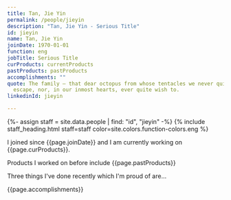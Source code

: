 ```yaml
---
title: Tan, Jie Yin
permalink: /people/jieyin
description: "Tan, Jie Yin - Serious Title"
id: jieyin
name: Tan, Jie Yin
joinDate: 1970-01-01
function: eng
jobTitle: Serious Title
curProducts: currentProducts
pastProducts: pastProducts
accomplishments: ""
quote: The family – that dear octopus from whose tentacles we never quite
  escape, nor, in our inmost hearts, ever quite wish to.
linkedinId: jieyin

---
```


{%- assign staff = site.data.people | find: "id", "jieyin" -%}
{% include staff_heading.html staff=staff color=site.colors.function-colors.eng %}

<p>I joined since {{page.joinDate}} and I am currently working on {{page.curProducts}}.</p>

<p>Products I worked on before include {{page.pastProducts}}</p>

<p>Three things I've done recently which I'm proud of are...</p>
{{page.accomplishments}}
